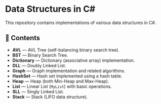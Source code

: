 ﻿# Data Structures in C#

This repository contains implementations of various data structures in C#.

## 📂 Contents
- **AVL** — AVL Tree (self-balancing binary search tree).
- **BST** — Binary Search Tree.
- **Dictionary** — Dictionary (associative array) implementation.
- **DLL** — Doubly Linked List.
- **Graph** — Graph implementation and related algorithms.
- **HashSet** — Hash set implemented using a hash table.
- **Heap** — Heap (both Min-Heap and Max-Heap).
- **List** — Linear List (`MyList`) with basic operations.
- **SLL** — Singly Linked List.
- **Stack** — Stack (LIFO data structure).
